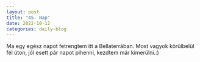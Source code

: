 ```yaml
---
layout: post
title: "45. Nap"
date: 2022-10-12
categories: daily-blog
---
```


Ma egy egész napot fetrengtem itt a Bellaterrában. Most vagyok körülbelül fél úton, jól esett pár napot pihenni, kezdtem már kimerülni.:)
